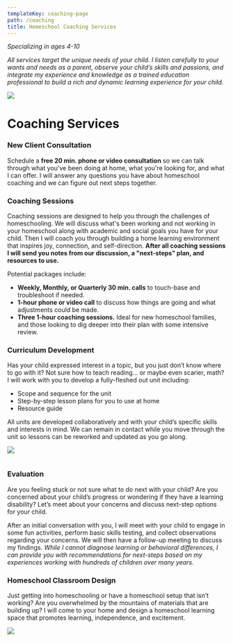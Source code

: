 ```yaml
---
templateKey: coaching-page
path: /coaching
title: Homeschool Coaching Services
---
```

*Specializing in ages 4-10*

*All services target the unique needs of your child. I listen carefully to your wants and needs as a parent, observe your child’s skills and passions, and integrate my experience and knowledge as a trained education professional to build a rich and dynamic learning experience for your child.*

![](/img/balancingact.jpg)

# Coaching Services

### New Client Consultation

Schedule a **free 20 min. phone or video consultation** so we can talk through what you've been doing at home, what you're looking for, and what I can offer. I will answer any questions you have about homeschool coaching and we can figure out next steps together. 

### Coaching Sessions

Coaching sessions are designed to help you through the challenges of homeschooling. We will discuss what's been working and not working in your homeschool along with academic and social goals you have for your child. Then I will coach you through building a home learning environment that inspires joy, connection, and self-direction. **After all coaching sessions I will send you notes from our discussion, a "next-steps" plan, and resources to use.** 

Potential packages include:

* **Weekly, Monthly, or Quarterly 30 min. calls** to touch-base and troubleshoot if needed.   
* **1-hour phone or video call** to discuss how things are going and what adjustments could be made. 
* **Three 1-hour coaching sessions.** Ideal for new homeschool families, and those looking to dig deeper into their plan with some intensive review.  

### Curriculum Development

Has your child expressed interest in a topic, but you just don’t know where to go with it? Not sure how to teach reading... or maybe even scarier, math? I will work with you to develop a fully-fleshed out unit including:

* Scope and sequence for the unit
* Step-by-step lesson plans for you to use at home
* Resource guide

All units are developed collaboratively and with your child’s specific skills and interests in mind. We can remain in contact while you move through the unit so lessons can be reworked and updated as you go along.

![](/img/stem.jpg)

![]()

### Evaluation

Are you feeling stuck or not sure what to do next with your child? Are you concerned about your child’s progress or wondering if they have a learning disability? Let’s meet about your concerns and discuss next-step options for your child. 

After an initial conversation with you, I will meet with your child to engage in some fun activities, perform basic skills testing, and collect observations regarding your concerns. We will then have a follow-up meeting to discuss my findings. *While I cannot diagnose learning or behavioral differences, I can provide you with recommendations for next-steps based on my experiences working with hundreds of children over many years.* 

### Homeschool Classroom Design

Just getting into homeschooling or have a homeschool setup that isn’t working? Are you overwhelmed by the mountains of materials that are building up? I will come to your home and design a homeschool learning space that promotes learning, independence, and excitement.

![](/img/supplies.jpg)